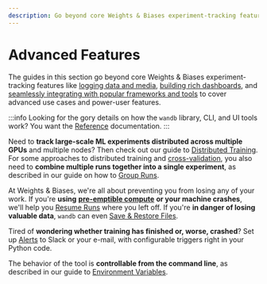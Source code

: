 ```yaml
---
description: Go beyond core Weights & Biases experiment-tracking features.
---
```


# Advanced Features

<head>
  <title>Advanced Features</title>
</head>


The guides in this section go beyond core Weights & Biases experiment-tracking features like [logging data and media](../log/intro), [building rich dashboards](../app), and [seamlessly integrating with popular frameworks and tools](../../integrations/) to cover advanced use cases and power-user features.

:::info
Looking for the gory details on how the `wandb` library, CLI, and UI tools work? You want the [Reference](../../../ref/) documentation.
:::

Need to **track large-scale ML experiments distributed across multiple GPUs** and multiple nodes? Then check out our guide to [Distributed Training](./distributed-training). For some approaches to distributed training and [cross-validation](https://github.com/wandb/examples/tree/master/examples/wandb-sweeps/sweeps-cross-validation), you also need to **combine multiple runs together into a single experiment**, as described in our guide on how to [Group Runs](./grouping).

At Weights & Biases, we're all about preventing you from losing any of your work. If you're **using** [**pre-emptible compute**](https://cloud.google.com/preemptible-vms) **or your machine crashes**, we'll help you [Resume Runs](./resuming) where you left off. If you're **in danger of losing valuable data**, `wandb` can even [Save & Restore Files](./save-restore).

Tired of **wondering whether training has finished or, worse, crashed**? Set up [Alerts](alert) to Slack or your e-mail, with configurable triggers right in your Python code.

The behavior of the tool is **controllable from the command line**, as described in our guide to [Environment Variables](./environment-variables).
